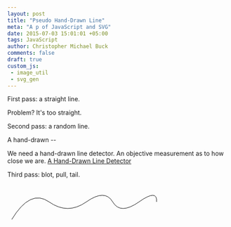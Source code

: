 ```yaml
---
layout: post
title: "Pseudo Hand-Drawn Line"
meta: "A p of JavaScript and SVG"
date: 2015-07-03 15:01:01 +05:00
tags: JavaScript
author: Christopher Michael Buck
comments: false
draft: true
custom_js:
 - image_util
 - svg_gen
---
```


First pass: a straight line.

Problem? It's too straight.

Second pass: a random line.

A hand-drawn --

We need a hand-drawn line detector. An objective measurement as to how close we are.
[A Hand-Drawn Line Detector]()

Third pass: blot, pull, tail.


<div id="viz"></div>

<svg width="500px" height="160px" version="1.1" xmlns="http://www.w3.org/2000/svg">
  <path d="M10 80 Q 52.5 10, 95 40 T 180 40 T 240 40 T 300 40 T 340 40" stroke="black" fill="transparent"/>
</svg>

<script>
    var data = [[0,0],[0,10]]

    var viz = d3.select("#viz")
    var html = gen_random_svg_curve_html()
    viz.html(html)

</script>